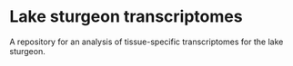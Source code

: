 # Lake sturgeon transcriptomes
A repository for an analysis of tissue-specific transcriptomes for the lake sturgeon.
